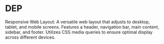 # DEP
Responsive Web Layout: A versatile web layout that adjusts to desktop, tablet, and mobile screens. Features a header, navigation bar, main content, sidebar, and footer. Utilizes CSS media queries to ensure optimal display across different devices.
